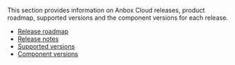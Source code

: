 This section provides information on Anbox Cloud releases, product roadmap, supported versions and the component versions for each release.

* [Release roadmap](https://discourse.ubuntu.com/t/release-roadmap/19359)
* [Release notes](https://discourse.ubuntu.com/t/release-notes/17842)
* [Supported versions](https://discourse.ubuntu.com/t/supported-versions/21046)
* [Component versions](https://discourse.ubuntu.com/t/component-versions/21413)
